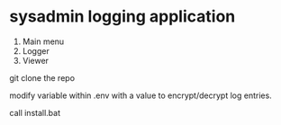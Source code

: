 # sysadmin logging application
1. Main menu
2. Logger
3. Viewer

git clone the repo

modify variable within .env with a value to encrypt/decrypt log entries.

call install.bat